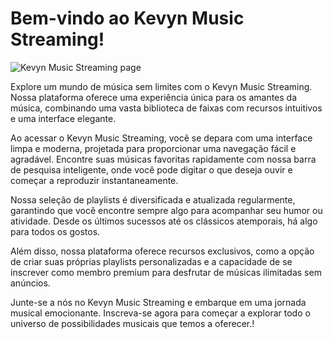 <h1>Bem-vindo ao Kevyn Music Streaming!</h1>

![Kevyn Music Streaming page](https://github.com/KevynMendes/Kevyn-Music-Streaming/assets/156138743/3b00fe68-6f05-465b-acf9-803b8d692737)


Explore um mundo de música sem limites com o Kevyn Music Streaming. Nossa plataforma oferece uma experiência única para os amantes da música, combinando uma vasta biblioteca de faixas com recursos intuitivos e uma interface elegante.

Ao acessar o Kevyn Music Streaming, você se depara com uma interface limpa e moderna, projetada para proporcionar uma navegação fácil e agradável. Encontre suas músicas favoritas rapidamente com nossa barra de pesquisa inteligente, onde você pode digitar o que deseja ouvir e começar a reproduzir instantaneamente.

Nossa seleção de playlists é diversificada e atualizada regularmente, garantindo que você encontre sempre algo para acompanhar seu humor ou atividade. Desde os últimos sucessos até os clássicos atemporais, há algo para todos os gostos.

Além disso, nossa plataforma oferece recursos exclusivos, como a opção de criar suas próprias playlists personalizadas e a capacidade de se inscrever como membro premium para desfrutar de músicas ilimitadas sem anúncios.

Junte-se a nós no Kevyn Music Streaming e embarque em uma jornada musical emocionante. Inscreva-se agora para começar a explorar todo o universo de possibilidades musicais que temos a oferecer.!
